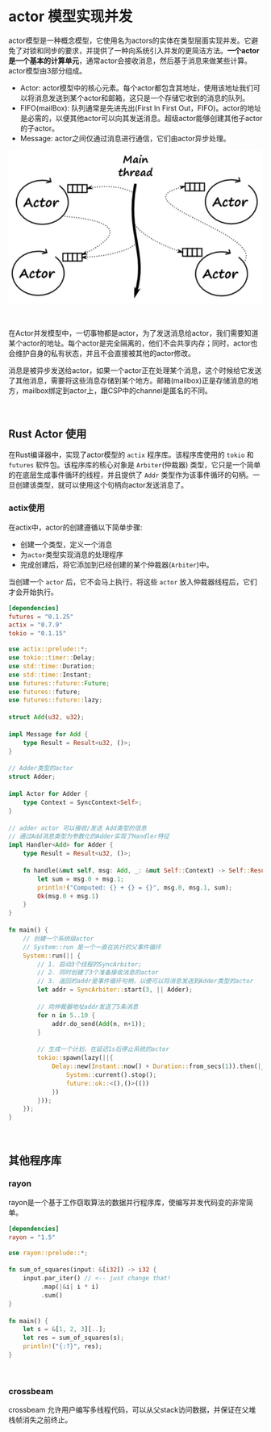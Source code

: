 # actor 模型实现并发

actor模型是一种概念模型，它使用名为actors的实体在类型层面实现并发。它避免了对锁和同步的要求，并提供了一种向系统引入并发的更简洁方法。**一个actor是一个基本的计算单元**，通常actor会接收消息，然后基于消息来做某些计算。actor模型由3部分组成。

* Actor: actor模型中的核心元素。每个actor都包含其地址，使用该地址我们可以将消息发送到某个actor和邮箱，这只是一个存储它收到的消息的队列。
* FIFO(mailBox): 队列通常是先进先出(First In First Out，FIFO)。actor的地址是必需的，以便其他actor可以向其发送消息。超级actor能够创建其他子actor的子actor。
* Message: actor之间仅通过消息进行通信，它们由actor异步处理。

![actor](./actor.jpg)

&nbsp;

在Actor并发模型中，一切事物都是actor，为了发送消息给actor，我们需要知道某个actor的地址。每个actor是完全隔离的，他们不会共享内存；同时，actor也会维护自身的私有状态，并且不会直接被其他的actor修改。

消息是被异步发送给actor，如果一个actor正在处理某个消息，这个时候给它发送了其他消息，需要将这些消息存储到某个地方。邮箱(mailbox)正是存储消息的地方，mailbox绑定到actor上，跟CSP中的channel是匿名的不同。

&nbsp;

## Rust Actor 使用

在Rust编译器中，实现了actor模型的 `actix` 程序库。该程序库使用的 `tokio` 和 `futures` 软件包。该程序库的核心对象是 `Arbiter`(仲裁器) 类型，它只是一个简单的在底层生成事件循环的线程，并且提供了 `Addr` 类型作为该事件循环的句柄。一旦创建该类型，就可以使用这个句柄向actor发送消息了。

### actix使用

在actix中，actor的创建遵循以下简单步骤:

* 创建一个类型，定义一个消息
* 为`actor`类型实现消息的处理程序
* 完成创建后，将它添加到已经创建的某个仲裁器(`Arbiter`)中。

当创建一个 `actor` 后，它不会马上执行，将这些 `actor` 放入仲裁器线程后，它们才会开始执行。

```toml
[dependencies]
futures = "0.1.25"
actix = "0.7.9"
tokio = "0.1.15"
```

```rust
use actix::prelude::*;
use tokio::timer::Delay;
use std::time::Duration;
use std::time::Instant;
use futures::future::Future;
use futures::future;
use futures::future::lazy;

struct Add(u32, u32);

impl Message for Add {
    type Result = Result<u32, ()>;
}

// Adder类型的actor
struct Adder;

impl Actor for Adder {
    type Context = SyncContext<Self>;
}

// adder actor 可以接收/发送 Add类型的信息
// 通过Add消息类型为参数化的Adder实现了Handler特征
impl Handler<Add> for Adder {
    type Result = Result<u32, ()>;

    fn handle(&mut self, msg: Add, _: &mut Self::Context) -> Self::Result {
        let sum = msg.0 + msg.1;
        println!("Computed: {} + {} = {}", msg.0, msg.1, sum);
        Ok(msg.0 + msg.1)
    }
}

fn main() {
    // 创建一个系统级actor
    // System::run 是一个一直在执行的父事件循环
    System::run(|| {
        // 1. 启动3个线程的SyncArbiter; 
        // 2. 同时创建了3个准备接收消息的actor
        // 3. 返回的addr是事件循环句柄，以便可以将消息发送到Adder类型的actor
        let addr = SyncArbiter::start(3, || Adder);

        // 向仲裁器地址addr发送了5条消息
        for n in 5..10 {
            addr.do_send(Add(n, n+1));
        }

        // 生成一个计划，在延迟1s后停止系统的actor
        tokio::spawn(lazy(||{
            Delay::new(Instant::now() + Duration::from_secs(1)).then(|_| {
                System::current().stop();
                future::ok::<(),()>(())
            })
        }));
    });
}
```

&nbsp;

## 其他程序库

### rayon

rayon是一个基于工作窃取算法的数据并行程序库，使编写并发代码变的非常简单。

```toml
[dependencies]
rayon = "1.5"
```

```rust
use rayon::prelude::*;

fn sum_of_squares(input: &[i32]) -> i32 {
    input.par_iter() // <-- just change that!
         .map(|&i| i * i)
         .sum()
}

fn main() {
    let s = &[1, 2, 3][..];
    let res = sum_of_squares(s);
    println!("{:?}", res);
}
```

&nbsp;

### crossbeam

crossbeam 允许用户编写多线程代码，可以从父stack访问数据，并保证在父堆栈帧消失之前终止。
